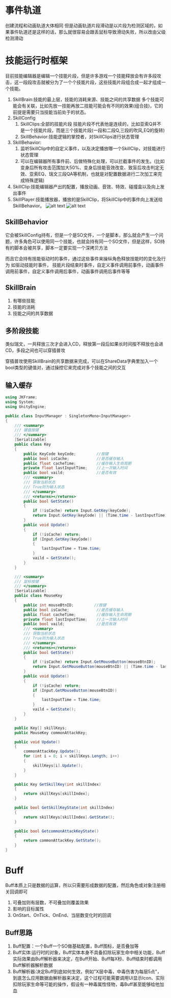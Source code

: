 # 事件轨道

创建流程和动画轨道大体相同
但是动画轨道片段滑动是以片段为检测区域的，如果事件轨道还是这样的话，那么就很容易会跟丢鼠标导致滑动失败，所以改由父级检测滑动

# 技能运行时框架
目前技能编辑器是编辑一个技能片段，但是许多游戏一个技能释放会有许多段攻击，这一段段攻击就被分为了一个个技能片段，这些技能片段组合成一起才组成一个技能。

1. SkillBrain:技能的最上层，技能的消耗来源、技能之间的共享数据
   多个技能可能会有关联，比如先放一技能再放二技能可能会有不同的效果(组合技)，它的前提是需要只当技能当前处于的状态。
2. SkillConfig
   1. SkillClips:全部的技能片段
   技能片段不代表他是连续的，比如亚索Q并不是一个技能片段，而是三个技能片段(一段和二段Q,三段的吹风,EQ的旋转)
   2. SkillBehavior:技能逻辑的掌控者，对SkillClips进行状态管理
3. SkillBehavior:
   1. 监听SkillClip中的自定义事件，以及决定播放哪一个SkillClip，对技能进行状态管理
   2. 可以在编辑器所有事件前、后做特殊化处理，可以拦截事件的发生。(比如变身后所有攻击范围加大50%、变身后技能音效改变、致盲后攻击判定无效、亚索EQ、瑞文三段QA等机制，也就是对配置数据进行二次加工来完成特殊逻辑)
4. SkillClip:技能编辑器产出的配置，播放动画、音效、特效、碰撞盒以及向上发出事件
5. SkillPlayer:技能播放器，播放的是SkillClip，将SkillClip中的事件向上发送给SkillBehavior。
![alt text](技能运行时.png)
![alt text](技能系统运行时流程.png)
## SkillBehavior
它会被SkillConfig持有，但是一个是SO文件，一个是脚本，那么就会产生一个问题，许多角色可以使用同一个技能，也就会持有同一个SO文件，但是这样，SO持有的脚本会被共享，脚本一定要实现一个深拷贝方法

而且它会持有技能驱动时的事件，通过这些事件来操纵角色释放技能时的变化及行为
如驱动技能时事件， 技能片段结束时事件，自定义事件调用前事件，动画事件调用前事件，自定义事件调用后事件，动画事件调用后事件等等

## SkillBrain
1. 有哪些技能
2. 技能的消耗
3. 技能之间的共享数据

## 多阶段技能
类似瑞文，一共释放三次才会进入CD，释放第一段后如果长时间按不释放也会进CD，多段之间也可以穿插普攻

穿插普攻使用SkillBrain的共享数据来完成，可以在ShareData字典里加入一个bool类型的键值对，通过操控它来完成对多个技能之间的交互

## 输入缓存
```cs
using JKFrame;
using System;
using UnityEngine;

public class InputManager : SingletonMono<InputManager>
{
    /// <summary>
    /// 键盘按键
    /// </summary>
    [Serializable]
    public class Key
    {
        public KeyCode keyCode;         //按键
        public bool isCache;            //是否缓存输入
        public float cacheTime;         //缓存输入生命周期
        private float lastInputTime;    //上一次输入时间
        public bool vaild;              //是否有效
        /// <summary>
        /// 获取当前状态
        /// True则为输入状态
        /// </summary>
        /// <returns></returns>
        public bool GetState()
        {
            if (!isCache) return Input.GetKey(keyCode);
            return Input.GetKey(keyCode) || (Time.time - lastInputTime) < cacheTime;
        }
        public void Update()
        {
            if (!isCache) return;
            if (Input.GetKey(keyCode))
            {
                lastInputTime = Time.time;
            }
            vaild = GetState();
        }
    }

    /// <summary>
    /// 鼠标按键
    /// </summary>
    [Serializable]
    public class MouseKey
    {
        public int mouseBtnID;         //按键
        public bool isCache;            //是否缓存输入
        public float cacheTime;         //缓存输入生命周期
        private float lastInputTime;    //上一次输入时间
        public bool vaild;              //是否有效
        /// <summary>
        /// 获取当前状态
        /// True则为输入状态
        /// </summary>
        /// <returns></returns>
        public bool GetState()
        {
            if (!isCache) return Input.GetMouseButton(mouseBtnID);
            return Input.GetMouseButton(mouseBtnID) || (Time.time - lastInputTime) < cacheTime;
        }
        public void Update()
        {
            if (!isCache) return;
            if (Input.GetMouseButton(mouseBtnID))
            {
                lastInputTime = Time.time;
            }
            vaild = GetState();
        }
    }

    public Key[] skillKeys;
    public MouseKey commonAttackKey;

    public void Update()
    {
        commonAttackKey.Update();
        for (int i = 0; i < skillKeys.Length; i++)
        {
            skillKeys[i].Update();
        }
    }

    public Key GetSkillKey(int skillIndex)
    {
        return skillKeys[skillIndex];
    }

    public bool GetSkillKeyState(int skillIndex)
    {
        return skillKeys[skillIndex].GetState();
    }

    public bool GetcommonAttackKeyState()
    {
        return commonAttackKey.GetState();
    }
}

```

# Buff
Buff本质上只是数据的运算，所以只需要形成数据的配置，然后角色或对象注册相关回调即可
1. 可叠加则有层数，不可叠加则覆盖效果
2. 影响的目标属性
3. OnStart、OnTick、OnEnd、当层数变化时的回调

## Buff思路
1. Buff配置：一个Buff一个SO做基础配置，Buff图标，是否叠加等
2. Buff实体:运行时的对象，Buff实体本身不具备扣除玩家生命中相关功能，Buff实际效果由Buff解析器来决定，在Buff开始、Buff每X秒、Buff结束时都调用Buff解析器解析数据
3. Buff解析器:决定Buff到底如何生效，例如"X层中毒，中毒伤害为每层5点"，到底怎么应用数据由解析器来决定，这个过程可能需要调用UI显示Icon、实际扣除玩家生命等可能的操作，假设有一种毒属性怪物，毒Buff甚至能够给他加血